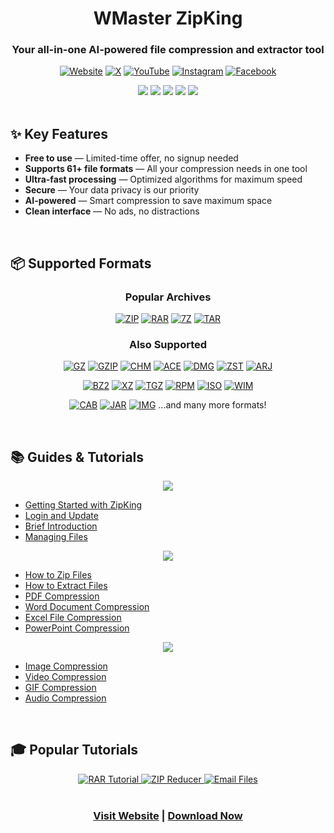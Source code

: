 <div align="center">
  
# WMaster ZipKing

### Your all-in-one AI-powered file compression and extractor tool

[![Website](https://img.shields.io/badge/Website-3A87F9?style=for-the-badge&logo=google-chrome&logoColor=white)](https://zipking.wmaster.com/)
[![X](https://img.shields.io/badge/Twitter-black?style=for-the-badge&logo=x&logoColor=white)](https://x.com/ZipkingOfficial)
[![YouTube](https://img.shields.io/badge/YouTube-FF0000?style=for-the-badge&logo=youtube&logoColor=white)](https://www.youtube.com/@WMasterZipKingofficial)
[![Instagram](https://img.shields.io/badge/Instagram-E4405F?style=for-the-badge&logo=instagram&logoColor=white)](https://www.instagram.com/wmaster_zipking/)
[![Facebook](https://img.shields.io/badge/Facebook-1877F2?style=for-the-badge&logo=facebook&logoColor=white)](https://www.facebook.com/WMasterZipKing)

</div>

<div align="center">
  <img src="https://img.shields.io/badge/Ultra_Fast-3A87F9?style=flat-square&logoColor=white"/>
  <img src="https://img.shields.io/badge/Secure-3A87F9?style=flat-square&logoColor=white"/>
  <img src="https://img.shields.io/badge/Smart_AI-3A87F9?style=flat-square&logoColor=white"/>
  <img src="https://img.shields.io/badge/No_Ads-3A87F9?style=flat-square&logoColor=white"/>
  <img src="https://img.shields.io/badge/Free-3A87F9?style=flat-square&logoColor=white"/>
</div>

<br>

## ✨ Key Features

- **Free to use** — Limited-time offer, no signup needed
- **Supports 61+ file formats** — All your compression needs in one tool
- **Ultra-fast processing** — Optimized algorithms for maximum speed
- **Secure** — Your data privacy is our priority
- **AI-powered** — Smart compression to save maximum space
- **Clean interface** — No ads, no distractions

<br>

## 📦 Supported Formats

<div align="center">
  <h3>Popular Archives</h3>
  <a href="https://zipking.wmaster.com/file-type/zip.html"><img src="https://img.shields.io/badge/ZIP-3A87F9?style=for-the-badge&logoColor=white" alt="ZIP"/></a>
  <a href="https://zipking.wmaster.com/file-type/rar.html"><img src="https://img.shields.io/badge/RAR-3A87F9?style=for-the-badge&logoColor=white" alt="RAR"/></a>
  <a href="https://zipking.wmaster.com/file-type/7z.html"><img src="https://img.shields.io/badge/7Z-3A87F9?style=for-the-badge&logoColor=white" alt="7Z"/></a>
  <a href="https://zipking.wmaster.com/file-type/tar.html"><img src="https://img.shields.io/badge/TAR-3A87F9?style=for-the-badge&logoColor=white" alt="TAR"/></a>
</div>

<div align="center">
  <h3>Also Supported</h3>
  <p>
    <a href="https://zipking.wmaster.com/file-type/gz.html"><img src="https://img.shields.io/badge/GZ-5A6AB1?style=flat" alt="GZ"/></a>
    <a href="https://zipking.wmaster.com/file-type/gzip.html"><img src="https://img.shields.io/badge/GZIP-5A6AB1?style=flat" alt="GZIP"/></a>
    <a href="https://zipking.wmaster.com/file-type/chm.html"><img src="https://img.shields.io/badge/CHM-5A6AB1?style=flat" alt="CHM"/></a>
    <a href="https://zipking.wmaster.com/file-type/ace.html"><img src="https://img.shields.io/badge/ACE-5A6AB1?style=flat" alt="ACE"/></a>
    <a href="https://zipking.wmaster.com/file-type/dmg.html"><img src="https://img.shields.io/badge/DMG-5A6AB1?style=flat" alt="DMG"/></a>
    <a href="https://zipking.wmaster.com/file-type/zst.html"><img src="https://img.shields.io/badge/ZST-5A6AB1?style=flat" alt="ZST"/></a>
    <a href="https://zipking.wmaster.com/file-type/arj.html"><img src="https://img.shields.io/badge/ARJ-5A6AB1?style=flat" alt="ARJ"/></a>
  </p>
  <p>
    <a href="https://zipking.wmaster.com/file-type/bz2.html"><img src="https://img.shields.io/badge/BZ2-5A6AB1?style=flat" alt="BZ2"/></a>
    <a href="https://zipking.wmaster.com/file-type/xz.html"><img src="https://img.shields.io/badge/XZ-5A6AB1?style=flat" alt="XZ"/></a>
    <a href="https://zipking.wmaster.com/file-type/tgz.html"><img src="https://img.shields.io/badge/TGZ-5A6AB1?style=flat" alt="TGZ"/></a>
    <a href="https://zipking.wmaster.com/file-type/rpm.html"><img src="https://img.shields.io/badge/RPM-5A6AB1?style=flat" alt="RPM"/></a>
    <a href="https://zipking.wmaster.com/file-type/iso.html"><img src="https://img.shields.io/badge/ISO-5A6AB1?style=flat" alt="ISO"/></a>
    <a href="https://zipking.wmaster.com/file-type/wim.html"><img src="https://img.shields.io/badge/WIM-5A6AB1?style=flat" alt="WIM"/></a>
  </p>
  <p>
    <a href="https://zipking.wmaster.com/file-type/cab.html"><img src="https://img.shields.io/badge/CAB-5A6AB1?style=flat" alt="CAB"/></a>
    <a href="https://zipking.wmaster.com/file-type/jar.html"><img src="https://img.shields.io/badge/JAR-5A6AB1?style=flat" alt="JAR"/></a>
    <a href="https://zipking.wmaster.com/file-type/img.html"><img src="https://img.shields.io/badge/IMG-5A6AB1?style=flat" alt="IMG"/></a>
    <span>...and many more formats!</span>
  </p>
</div>

<br>

## 📚 Guides & Tutorials

<div align="center">
  <img src="https://img.shields.io/badge/Getting_Started-3A87F9?style=flat-square&logoColor=white"/>
</div>

- [Getting Started with ZipKing](https://zipking.wmaster.com/guide/)
- [Login and Update](https://zipking.wmaster.com/guide/login-and-update.html)
- [Brief Introduction](https://zipking.wmaster.com/guide/brief-introduction.html)
- [Managing Files](https://zipking.wmaster.com/guide/manage-files-by-zipking.html)

<div align="center">
  <img src="https://img.shields.io/badge/Compression_Guides-3A87F9?style=flat-square&logoColor=white"/>
</div>

- [How to Zip Files](https://zipking.wmaster.com/guide/zip-files-with-zipking.html)
- [How to Extract Files](https://zipking.wmaster.com/guide/extract-files-with-zipking.html)
- [PDF Compression](https://zipking.wmaster.com/guide/compress-pdf-files-by-zipking.html)
- [Word Document Compression](https://zipking.wmaster.com/guide/compress-word-document-by-zipking.html)
- [Excel File Compression](https://zipking.wmaster.com/guide/compress-excel-files-by-zipking.html)
- [PowerPoint Compression](https://zipking.wmaster.com/guide/compress-ppt-by-zipking.html)

<div align="center">
  <img src="https://img.shields.io/badge/Media_Guides-3A87F9?style=flat-square&logoColor=white"/>
</div>

- [Image Compression](https://zipking.wmaster.com/guide/compress-images-with-zipking.html)
- [Video Compression](https://zipking.wmaster.com/guide/compress-video-files-by-zipking.html)
- [GIF Compression](https://zipking.wmaster.com/guide/compress-a-gif-by-zipking.html)
- [Audio Compression](https://zipking.wmaster.com/guide/compress-audio-files-by-zipking.html)

<br>

## 🎓 Popular Tutorials

<div align="center">
  <a href="https://zipking.wmaster.com/open-files/open-rar-files.html">
    <img src="https://img.shields.io/badge/How_to_Open_RAR_Files-F58025?style=for-the-badge" alt="RAR Tutorial"/>
  </a>
  
  <a href="https://zipking.wmaster.com/file-compressor/zip-file-reducer.html">
    <img src="https://img.shields.io/badge/ZIP_File_Size_Reducer-3A87F9?style=for-the-badge" alt="ZIP Reducer"/>
  </a>
  
  <a href="https://zipking.wmaster.com/open-file-tips/send-large-files-via-email.html">
    <img src="https://img.shields.io/badge/Send_Large_Files_via_Email-5A6AB1?style=for-the-badge" alt="Email Files"/>
  </a>
</div>

<br>

<div align="center">
  <h3><a href="https://zipking.wmaster.com">Visit Website</a> | <a href="https://zipking.wmaster.com/download">Download Now</a></h3>
</div>
